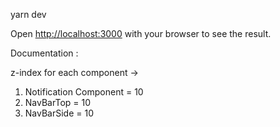 yarn dev

Open [http://localhost:3000](http://localhost:3000) with your browser to see the result.

Documentation :

z-index for each component ->

1. Notification Component = 10
2. NavBarTop = 10
3. NavBarSide = 10
